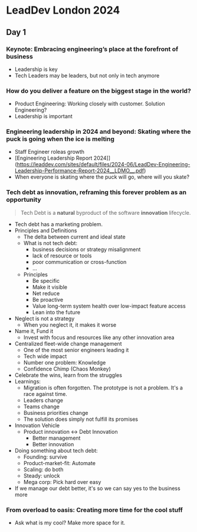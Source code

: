 # LeadDev London 2024

## Day 1

### Keynote: Embracing engineering’s place at the forefront of business

- Leadership is key
- Tech Leaders may be leaders, but not only in tech anymore

### How do you deliver a feature on the biggest stage in the world?

- Product Engineering: Working closely with customer. Solution Engineering?
- Leadership is important

### Engineering leadership in 2024 and beyond: Skating where the puck is going when the ice is melting

- Staff Engineer roleas growth
- [Engineering Leadership Report 2024]](https://leaddev.com/sites/default/files/2024-06/LeadDev-Engineering-Leadership-Performance-Report-2024__LDMO__.pdf)
- When everyone is skating where the puck will go, where will you skate?

### Tech debt as innovation, reframing this forever problem as an opportunity

> Tech Debt is a **natural** byproduct of the software **innovation** lifecycle.

- Tech debt has a marketing problem.
- Principles and Definitions
  - The delta between current and ideal state
  - What is not tech debt:
    - business decisions or strategy misalignment
    - lack of resource or tools
    - poor communication or cross-function
    - ...
  - Principles
    - Be specific
    - Make it visible
    - Net reduce
    - Be proactive
    - Value long-term system health over low-impact feature access
    - Lean into the future
- Neglect is not a strategy
  - When you neglect it, it makes it worse
- Name it, Fund it
  - Invest with focus and resources like any other innovation area
- Centralized fleet-wide change management
  - One of the most senior engineers leading it
  - Tech wide impact
  - Number one problem: Knowledge
  - Confidence Chimp (Chaos Monkey)
- Celebrate the wins, learn from the struggles
- Learnings:
  - Migration is often forgotten. The prototype is not a problem. It's a race against time.
  - Leaders change
  - Teams change
  - Business priorities change
  - The solution does simply not fulfill its promises
- Innovation Vehicle
  - Product innovation <-> Debt Innovation
    - Better management
    - Better innovation
- Doing something about tech debt:
  - Founding: survive
  - Product-market-fit: Automate
  - Scaling: do both
  - Steady: unlock
  - Mega corp: Pick hard over easy
- If we manage our debt better, it's so we can say yes to the business more

### From overload to oasis: Creating more time for the cool stuff

- Ask what is my cool? Make more space for it.
